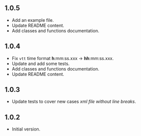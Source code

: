 ## 1.0.5

- Add an example file.
- Update README content.
- Add classes and functions documentation.

## 1.0.4

- Fix `vtt` time format **h**:mm:ss.xxx -> **hh**:mm:ss.xxx.
- Update and add some tests.
- Add classes and functions documentation.
- Update README content.

## 1.0.3

- Update tests to cover new cases _xml file without line breaks_.

## 1.0.2

- Initial version.
<!-- markdownlint-disable-file MD041 -->
